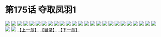# 第175话 夺取凤羽1
![](https://s1.baozimh.com/scomic/sanyanxiaotianlu-samanhua/0/174-jl24/1.jpg)
![](https://s1.baozimh.com/scomic/sanyanxiaotianlu-samanhua/0/174-jl24/2.jpg)
![](https://s1.baozimh.com/scomic/sanyanxiaotianlu-samanhua/0/174-jl24/3.jpg)
![](https://s1.baozimh.com/scomic/sanyanxiaotianlu-samanhua/0/174-jl24/4.jpg)
![](https://s1.baozimh.com/scomic/sanyanxiaotianlu-samanhua/0/174-jl24/5.jpg)
![](https://s1.baozimh.com/scomic/sanyanxiaotianlu-samanhua/0/174-jl24/6.jpg)
![](https://s1.baozimh.com/scomic/sanyanxiaotianlu-samanhua/0/174-jl24/7.jpg)
![](https://s1.baozimh.com/scomic/sanyanxiaotianlu-samanhua/0/174-jl24/8.jpg)
![](https://s1.baozimh.com/scomic/sanyanxiaotianlu-samanhua/0/174-jl24/9.jpg)
![](https://s1.baozimh.com/scomic/sanyanxiaotianlu-samanhua/0/174-jl24/10.jpg)
![](https://s1.baozimh.com/scomic/sanyanxiaotianlu-samanhua/0/174-jl24/11.jpg)
![](https://s1.baozimh.com/scomic/sanyanxiaotianlu-samanhua/0/174-jl24/12.jpg)
![](https://s1.baozimh.com/scomic/sanyanxiaotianlu-samanhua/0/174-jl24/13.jpg)
![](https://s1.baozimh.com/scomic/sanyanxiaotianlu-samanhua/0/174-jl24/14.jpg)
![](https://s1.baozimh.com/scomic/sanyanxiaotianlu-samanhua/0/174-jl24/15.jpg)
![](https://s1.baozimh.com/scomic/sanyanxiaotianlu-samanhua/0/174-jl24/16.jpg)
![](https://s1.baozimh.com/scomic/sanyanxiaotianlu-samanhua/0/174-jl24/17.jpg)
![](https://s1.baozimh.com/scomic/sanyanxiaotianlu-samanhua/0/174-jl24/18.jpg)
![](https://s1.baozimh.com/scomic/sanyanxiaotianlu-samanhua/0/174-jl24/19.jpg)
![](https://s1.baozimh.com/scomic/sanyanxiaotianlu-samanhua/0/174-jl24/20.jpg)
![](https://s1.baozimh.com/scomic/sanyanxiaotianlu-samanhua/0/174-jl24/21.jpg)
![](https://s1.baozimh.com/scomic/sanyanxiaotianlu-samanhua/0/174-jl24/22.jpg)
![](https://s1.baozimh.com/scomic/sanyanxiaotianlu-samanhua/0/174-jl24/23.jpg)
![](https://s1.baozimh.com/scomic/sanyanxiaotianlu-samanhua/0/174-jl24/24.jpg)
![](https://s1.baozimh.com/scomic/sanyanxiaotianlu-samanhua/0/174-jl24/25.jpg)
![](https://s1.baozimh.com/scomic/sanyanxiaotianlu-samanhua/0/174-jl24/26.jpg)
![](https://s1.baozimh.com/scomic/sanyanxiaotianlu-samanhua/0/174-jl24/27.jpg)
[【上一章】](./174.md)
[【目录】](./README.md)
[【下一章】](./176.md)
